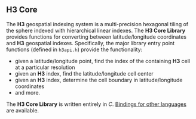H3 Core
---

The __H3__ geospatial indexing system is a multi-precision hexagonal tiling of the sphere indexed with hierarchical linear indexes. The __H3 Core Library__ provides functions for converting between latitude/longitude coordinates and __H3__ geospatial indexes. Specifically, the major library entry point functions (defined in `h3api.h`) provide the functionality:

* given a latitude/longitude point, find the index of the containing __H3__ cell at a particular resolution
* given an __H3__ index, find the latitude/longitude cell center
* given an __H3__ index, determine the cell boundary in latitude/longitude coordinates
* and more.

The __H3 Core Library__ is written entirely in *C*. <a href="#/documentation/community/bindings">Bindings for other languages</a> are available.
